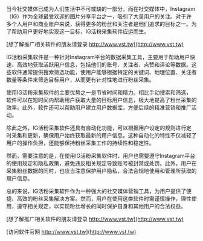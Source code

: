 当今社交媒体已成为人们生活中不可或缺的一部分，而在社交媒体中，Instagram（IG）作为全球最受欢迎的图片分享平台之一，吸引了大量用户的关注。对于许多个人用户和商业账户来说，获得更多的粉丝和关注者是他们追求的目标之一。为了帮助用户更好地实现这一目标，IG活粉采集软件应运而生。

[想了解推广相关软件的朋友请登录 http://www.vst.tw](http://www.vst.tw)

IG活粉采集软件是一种针对Instagram平台的数据采集工具，主要用于帮助用户快速、高效地获取活跃用户信息，包括他们的账号、关注者、点赞和评论等数据。这些软件通常提供搜索筛选功能，使用户能够根据特定的关键词、地理位置、关注者数量等条件来筛选目标用户，从而更有针对性地进行粉丝采集。

使用IG活粉采集软件的主要优势之一是节省时间和精力。相比手动搜索和筛选，软件可以在短时间内帮助用户获取大量的目标用户信息，极大地提高了粉丝采集的效率。此外，软件还可以帮助用户建立用户数据库，方便后续的精准营销和推广活动。

除此之外，IG活粉采集软件还具有自动化功能，可以根据用户设定的规则进行定时采集和更新，确保用户始终获取最新的用户信息。这种自动化的特性不仅减轻了用户的操作负担，还能够保持粉丝采集工作的持续性和稳定性。

然而，需要注意的是，在使用IG活粉采集软件时，用户也需要遵守Instagram平台的使用规定和隐私政策，避免违反相关规定导致账号被封禁或处罚。此外，用户在采集粉丝数据的同时，也应当注意保护用户隐私，合法合规地使用和管理所获取的用户信息。

总的来说，IG活粉采集软件作为一种强大的社交媒体营销工具，为用户提供了便捷、高效的粉丝采集解决方案。然而，用户在使用这类软件时需谨慎操作，理性使用，遵守相关规定，以实现粉丝增长的同时保护自身和其他用户的合法权益。

[想了解推广相关软件的朋友请登录 http://www.vst.tw](http://www.vst.tw)


[访问软件官网 http://www.vst.tw](http://www.vst.tw)
